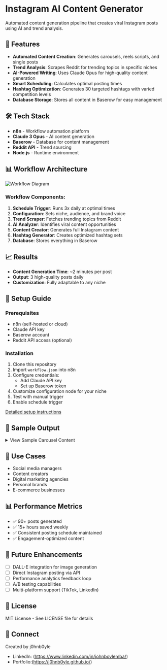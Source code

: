# Instagram AI Content Generator

Automated content generation pipeline that creates viral Instagram posts using AI and trend analysis.

## 🚀 Features

- **Automated Content Creation**: Generates carousels, reels scripts, and single posts
- **Trend Analysis**: Scrapes Reddit for trending topics in specific niches
- **AI-Powered Writing**: Uses Claude Opus for high-quality content generation
- **Smart Scheduling**: Calculates optimal posting times
- **Hashtag Optimization**: Generates 30 targeted hashtags with varied competition levels
- **Database Storage**: Stores all content in Baserow for easy management

## 🛠️ Tech Stack

- **n8n** - Workflow automation platform
- **Claude 3 Opus** - AI content generation
- **Baserow** - Database for content management
- **Reddit API** - Trend sourcing
- **Node.js** - Runtime environment

## 📊 Workflow Architecture

![Workflow Diagram](workflow/workflow-diagram.png)

### Workflow Components:
1. **Schedule Trigger**: Runs 3x daily at optimal times
2. **Configuration**: Sets niche, audience, and brand voice
3. **Trend Scraper**: Fetches trending topics from Reddit
4. **AI Analyzer**: Identifies viral content opportunities
5. **Content Creator**: Generates full Instagram content
6. **Hashtag Generator**: Creates optimized hashtag sets
7. **Database**: Stores everything in Baserow

## 📈 Results

- **Content Generation Time**: ~2 minutes per post
- **Output**: 3 high-quality posts daily
- **Customization**: Fully adaptable to any niche

## 🔧 Setup Guide

### Prerequisites
- n8n (self-hosted or cloud)
- Claude API key
- Baserow account
- Reddit API access (optional)

### Installation

1. Clone this repository
2. Import `workflow.json` into n8n
3. Configure credentials:
   - Add Claude API key
   - Set up Baserow token
4. Customize configuration node for your niche
5. Test with manual trigger
6. Enable schedule trigger

[Detailed setup instructions](docs/setup-guide.md)

## 📝 Sample Output

<details>
<summary>View Sample Carousel Content</summary>

### Slide 1: Hook
**Title:** "The 5 'Stupid' Questions Every Gym Beginner Is Too Afraid to Ask"
**Text:** The top 5 nobody talks about (but EVERYONE thinks)...

[Full sample](docs/sample-outputs/carousel-example.md)
</details>

## 🎯 Use Cases

- Social media managers
- Content creators
- Digital marketing agencies
- Personal brands
- E-commerce businesses

## 📊 Performance Metrics

- ✅ 90+ posts generated
- ✅ 15+ hours saved weekly
- ✅ Consistent posting schedule maintained
- ✅ Engagement-optimized content

## 🔄 Future Enhancements

- [ ] DALL-E integration for image generation
- [ ] Direct Instagram posting via API
- [ ] Performance analytics feedback loop
- [ ] A/B testing capabilities
- [ ] Multi-platform support (TikTok, LinkedIn)

## 📄 License

MIT License - See LICENSE file for details

## 🤝 Connect

Created by j0hnb0yle
- LinkedIn: (https://www.linkedin.com/in/johnboylemba/)
- Portfolio:(https://j0hnb0yle.github.io/)
